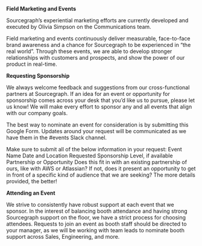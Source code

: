 **Field Marketing and Events**

Sourcegraph’s experiential marketing efforts are currently developed and executed by Olivia Simpson on the Communications team. 

Field marketing and events continuously deliver measurable, face-to-face brand awareness and a chance for Sourcegraph to be experienced in “the real world”. Through these events, we are able to develop stronger relationships with customers and prospects, and show the power of our product in real-time.

**Requesting Sponsorship** 

We always welcome feedback and suggestions from our cross-functional partners at Sourcegraph. If an idea for an event or opportunity for sponsorship comes across your desk that you’d like us to pursue, please let us know! We will make every effort to sponsor any and all events that align with our company goals.

The best way to nominate an event for consideration is by submitting this Google Form. Updates around your request will be communicated as we have them in the #events Slack channel.

Make sure to submit all of the below information in your request:
Event Name
Date and Location
Requested Sponsorship Level, if available
Partnership or Opportunity
Does this fit in with an existing partnership of ours, like with AWS or Atlassian? If not, does it present an opportunity to get in front of a specific kind of audience that we are seeking? The more details provided, the better! 

**Attending an Event**

We strive to consistently have robust support at each event that we sponsor. In the interest of balancing booth attendance and having strong Sourcegraph support on the floor, we have a strict process for choosing attendees. Requests to join an event as booth staff should be directed to your manager, as we will be working with team leads to nominate booth support across Sales, Engineering, and more. 
